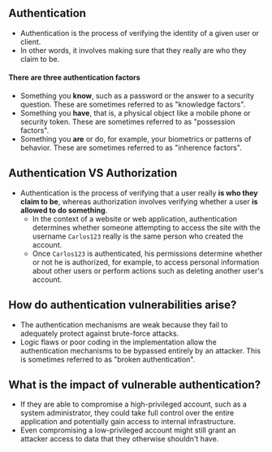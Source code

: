 ## Authentication
- Authentication is the process of verifying the identity of a given user or client.
- In other words, it involves making sure that they really are who they claim to be.

#### There are three authentication factors
- Something you **know**, such as a password or the answer to a security question. These are sometimes referred to as "knowledge factors".
- Something you **have**, that is, a physical object like a mobile phone or security token. These are sometimes referred to as "possession factors".
- Something you **are** or do, for example, your biometrics or patterns of behavior. These are sometimes referred to as "inherence factors".

## Authentication VS Authorization
- Authentication is the process of verifying that a user really **is who they claim to be**, whereas authorization involves verifying whether a user **is allowed to do something**.
	- In the context of a website or web application, authentication determines whether someone attempting to access the site with the username `Carlos123` really is the same person who created the account.
	- Once `Carlos123` is authenticated, his permissions determine whether or not he is authorized, for example, to access personal information about other users or perform actions such as deleting another user's account.

## How do authentication vulnerabilities arise?
- The authentication mechanisms are weak because they fail to adequately protect against brute-force attacks.
- Logic flaws or poor coding in the implementation allow the authentication mechanisms to be bypassed entirely by an attacker. This is sometimes referred to as "broken authentication".

## What is the impact of vulnerable authentication?
- If they are able to compromise a high-privileged account, such as a system administrator, they could take full control over the entire application and potentially gain access to internal infrastructure.
- Even compromising a low-privileged account might still grant an attacker access to data that they otherwise shouldn't have. 
